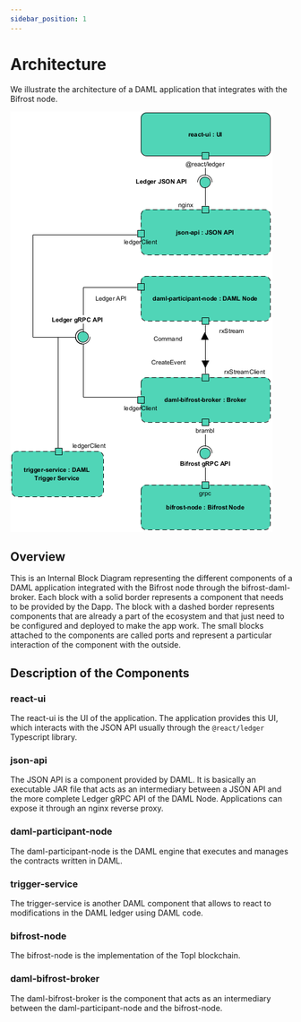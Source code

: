 ```yaml
---
sidebar_position: 1
---
```


# Architecture

We illustrate the architecture of a DAML application that integrates with the Bifrost node.

![Architecture Diagram](img/damlIntegration.png)

## Overview

This is an Internal Block Diagram representing the different components of a DAML application integrated with the Bifrost node through the bifrost-daml-broker. Each block with a solid border represents a component that needs to be provided by the Dapp. The block with a dashed border represents components that are already a part of the ecosystem and that just need to be configured and deployed to make the app work. The small blocks attached to the components are called ports and represent a particular interaction of the component with the outside.

## Description of the Components

### react-ui

The react-ui is the UI of the application. The application provides this UI, which interacts with the JSON API usually through the `@react/ledger` Typescript library.

### json-api

The JSON API is a component provided by DAML. It is basically an executable JAR file that acts as an intermediary between a JSON API and the more complete Ledger gRPC API of the DAML Node. Applications can expose it through an nginx reverse proxy.

### daml-participant-node

The daml-participant-node is the DAML engine that executes and manages the contracts written in DAML.

### trigger-service

The trigger-service is another DAML component that allows to react to modifications in the DAML ledger using DAML code.

### bifrost-node

The bifrost-node is the implementation of the Topl blockchain.

### daml-bifrost-broker

The daml-bifrost-broker is the component that acts as an intermediary between the daml-participant-node and the bifrost-node.
